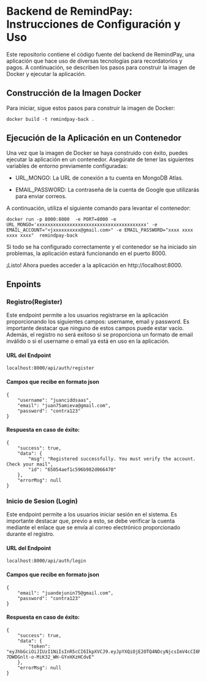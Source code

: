 # Backend de RemindPay: Instrucciones de Configuración y Uso

Este repositorio contiene el código fuente del backend de RemindPay, una aplicación que hace uso de diversas tecnologías para recordatorios y pagos. A continuación, se describen los pasos para construir la imagen de Docker y ejecutar la aplicación.

## Construcción de la Imagen Docker

Para iniciar, sigue estos pasos para construir la imagen de Docker:

```
docker build -t remindpay-back .
```

## Ejecución de la Aplicación en un Contenedor

Una vez que la imagen de Docker se haya construido con éxito, puedes ejecutar la aplicación en un contenedor. Asegúrate de tener las siguientes variables de entorno previamente configuradas:

+ URL_MONGO: La URL de conexión a tu cuenta en MongoDB Atlas.

+ EMAIL_PASSWORD: La contraseña de la cuenta de Google que utilizarás para enviar correos.

A continuación, utiliza el siguiente comando para levantar el contenedor:

```
docker run -p 8000:8000  -e PORT=8000 -e URL_MONGO='xxxxxxxxxxxxxxxxxxxxxxxxxxxxxxxxxxxxxxxx' -e EMAIL_ACCOUNT="<jxxxxxxxxxx@gmail.com>" -e EMAIL_PASSWORD="xxxx xxxx xxxx xxxx"  remindpay-back
```

Si todo se ha configurado correctamente y el contenedor se ha iniciado sin problemas, la aplicación estará funcionando en el puerto 8000.

¡Listo! Ahora puedes acceder a la aplicación en http://localhost:8000.

## Enpoints

### Registro(Register)

Este endpoint permite a los usuarios registrarse en la aplicación proporcionando los siguientes campos: username, email y password. Es importante destacar que ninguno de estos campos puede estar vacío. Además, el registro no será exitoso si se proporciona un formato de email inválido o si el username o email ya está en uso en la aplicación.

#### URL del Endpoint

```
localhost:8000/api/auth/register
```

#### Campos que recibe en formato json

```
{
    "username": "juanciddsaas",
    "email": "juan75amieva@gmail.com",
    "password": "contra123"
}
```

#### Respuesta en caso de éxito:

```
{
    "success": true,
    "data": {
        "msg": "Registered successfully. You must verify the account. Check your mail",
        "id": "65054aef1c596b982d066470"
    },
    "errorMsg": null
}

```

### Inicio de Sesion (Login)

Este endpoint permite a los usuarios iniciar sesión en el sistema. Es importante destacar que, previo a esto, se debe verificar la cuenta mediante el enlace que se envía al correo electrónico proporcionado durante el registro.

#### URL del Endpoint

```
localhost:8000/api/auth/login
```

#### Campos que recibe en formato json

```
{
    "email": "juandejunin75@gmail.com",
    "password": "contra123"
}
```

#### Respuesta en caso de éxito:

```
{
    "success": true,
    "data": {
        "token": "eyJhbGciOiJIUzI1NiIsInR5cCI6IkpXVCJ9.eyJpYXQiOjE2OTQ4NDcyNjcsImV4cCI6MTY5NDg5MDQ2N30.wQ5VrDNki8O-7DWDGnlt-o-MiK32_WH-GYxHXzHCdvE"
    },
    "errorMsg": null
}
```
